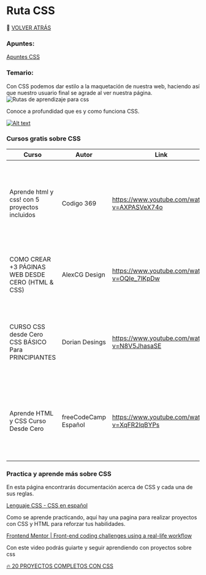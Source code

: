 # Ruta CSS

🚀 [VOLVER ATRÁS](https://github.com/guides4all/Ruta-FrontEnd)

### Apuntes:

[Apuntes CSS](https://www.notion.so/CSS-e227f6dfc5e94b24989792c498010889)

### Temario:

Con CSS podemos dar estilo a la maquetación de nuestra web, haciendo así que nuestro usuario final se agrade al ver nuestra página.
![Rutas de aprendizaje para css](https://user-images.githubusercontent.com/71718050/196272264-913cd6b0-35fc-419c-8720-f855e99a7e26.png)



Conoce a profundidad que es y como funciona CSS.

[![Alt text](https://img.youtube.com/vi/ll5aUVVn_qU/0.jpg)](https://www.youtube.com/watch?v=ll5aUVVn_qU)


### Cursos gratis sobre CSS

| Curso | Autor | Link | Descripción |
| --- | --- | --- | --- |
| Aprende html y css! con 5 proyectos incluidos | Codigo 369 | https://www.youtube.com/watch?v=AXPASVeX74o | Esta forma de aprender me gusta, no es tan teórica ni pero a medida que se hacen los proyectos vas aprendiendo. |
| COMO CREAR +3 PÁGINAS WEB DESDE CERO (HTML & CSS) | AlexCG Design | https://www.youtube.com/watch?v=OQIe_7lKpDw | Aprende con 3 proyectos HTML, CSS y hasta JS aplicado al web responsive. |
| CURSO CSS desde Cero  CSS BÁSICO Para PRINCIPIANTES | Dorian Desings | https://www.youtube.com/watch?v=N8V5JhasaSE | En este curso podrás profundizar en cada concepto de CSS. de manera teórica y practica. |
| Aprende HTML y CSS Curso Desde Cero | freeCodeCamp Español | https://www.youtube.com/watch?v=XqFR2lqBYPs | En este curso aprenderás los fundamentos de HTML y CSS paso a paso con ejemplos detallados. |


### Practica y aprende más sobre CSS

En esta página encontrarás documentación acerca de CSS  y cada una de sus reglas.

[Lenguaje CSS - CSS en español](https://lenguajecss.com/css/)

Como se aprende practicando, aquí hay una pagina para realizar proyectos con CSS y HTML para reforzar tus habilidades.

[Frontend Mentor | Front-end coding challenges using a real-life workflow](https://www.frontendmentor.io/)

Con este video podrás guiarte y seguir aprendiendo con proyectos sobre css

[🔥 20 PROYECTOS COMPLETOS CON CSS](https://www.youtube.com/watch?v=XZTt1NFDnDw)
